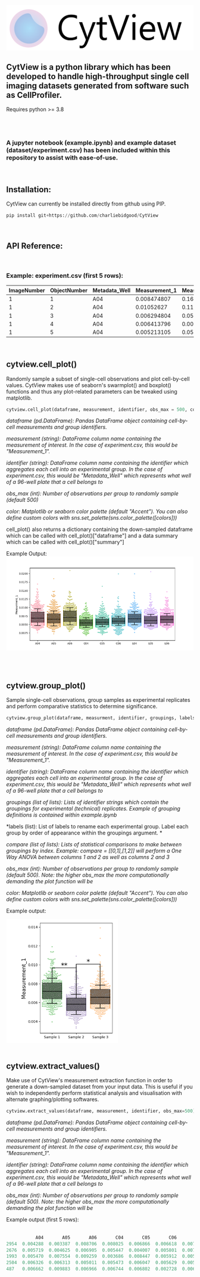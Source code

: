 
<img src="static/logo.png" />

## CytView is a python library which has been developed to handle high-throughput single cell imaging datasets generated from software such as CellProfiler. 
Requires python >= 3.8

<br><br>

### A jupyter notebook (example.ipynb) and example dataset (dataset/experiment.csv) has been included within this repository to assist with ease-of-use.

<br>

## Installation:
CytView can currently be installed directly from github using PIP.  
```python
pip install git+https://github.com/charliebidgood/CytView
```

<br>

## API Reference:
<br>

### Example: experiment.csv (first 5 rows):


| ImageNumber | ObjectNumber | Metadata_Well | Measurement_1 | Measurement_2 |
|-------------|--------------|---------------|---------------|---------------|
| 1           | 1            | A04           | 0.008474807   | 0.169154055   |
| 1           | 2            | A04           | 0.01052627    | 0.114010939   |
| 1           | 3            | A04           | 0.006294804   | 0.05234771    |
| 1           | 4            | A04           | 0.006413796   | 0.006516079   |
| 1           | 5            | A04           | 0.005213105   | 0.059943293   |

<br>

##  cytview.cell_plot()

Randomly sample a subset of single-cell observations and plot cell-by-cell values. CytView makes use of seaborn's swarmplot() and boxplot() functions and thus any plot-related parameters can be tweaked using matplotlib.


```python
cytview.cell_plot(dataframe, measurement, identifier, obs_max = 500, color="Accent")
```

*dataframe (pd.DataFrame): Pandas DataFrame object containing cell-by-cell measurements and group identifiers.* 

*measurement (string): DataFrame column name containing the measurement of interest. In the case of experiment.csv, this would be "Measurement_1".*

*identifier (string): DataFrame column name containing the identifier which aggregates each cell into an experimental group. In the case of experiment.csv, this would be "Metadata_Well" which represents what well of a 96-well plate that a cell belongs to*

*obs_max (int): Number of observations per group to randomly sample (default 500)*

*color: Matplotlib or seaborn color palette (default "Accent"). You can also define custom colors with sns.set_palette(sns.color_palette([colors]))*

cell_plot() also returns a dictionary containing the down-sampled dataframe which can be called with cell_plot()["dataframe"] and a data summary which can be called with cell_plot()["summary"]


Example Output:
<img src="static/cell_plot.png" />


<br>
<br>

##  cytview.group_plot()
Sample single-cell observations, group samples as experimental replicates and perform comparative statistics to determine significance.

```python
cytview.group_plot(dataframe, measurment, identifier, groupings, labels, obs_max = 500, color="Accent", compare=None, draw=False)
```

*dataframe (pd.DataFrame): Pandas DataFrame object containing cell-by-cell measurements and group identifiers.* 

*measurement (string): DataFrame column name containing the measurement of interest. In the case of experiment.csv, this would be "Measurement_1".*

*identifier (string): DataFrame column name containing the identifier which aggregates each cell into an experimental group. In the case of experiment.csv, this would be "Metadata_Well" which represents what well of a 96-well plate that a cell belongs to*

*groupings (list of lists): Lists of identifier strings which contain the groupings for experimental (technical) replicates. Example of grouping definitions is contained within example.ipynb*

*labels (list): List of labels to rename each experimental group. Label each group by order of appearance within the groupings argument. *

*compare (list of lists): Lists of statistical comparisons to make between groupings by index. Example: compare = [[0,1],[1,2]] will perform a One Way ANOVA between columns 1 and 2 as well as columns 2 and 3*

*obs_max (int): Number of observations per group to randomly sample (default 500). Note: the higher obs_max the more computationally demanding the plot function will be*

*color: Matplotlib or seaborn color palette (default "Accent"). You can also define custom colors with sns.set_palette(sns.color_palette([colors]))*

Example output:

<img src="static/grouped_plot.png" width="300" />


<br>
<br>

##  cytview.extract_values()
Make use of CytView's measurement extraction function in order to generate a down-sampled dataset from your input data. This is useful if you wish to independently perform statistical analysis and visualisation with alternate graphing/plotting softwares. 

```python
cytview.extract_values(dataframe, measurement, identifier, obs_max=500)
```


*dataframe (pd.DataFrame): Pandas DataFrame object containing cell-by-cell measurements and group identifiers.* 

*measurement (string): DataFrame column name containing the measurement of interest. In the case of experiment.csv, this would be "Measurement_1".*

*identifier (string): DataFrame column name containing the identifier which aggregates each cell into an experimental group. In the case of experiment.csv, this would be "Metadata_Well" which represents what well of a 96-well plate that a cell belongs to*

*obs_max (int): Number of observations per group to randomly sample (default 500). Note: the higher obs_max the more computationally demanding the plot function will be*


Example output (first 5 rows):

```python

           A04       A05       A06       C04       C05       C06       E04       E05       E06
2954  0.004288  0.003387  0.008706  0.008025  0.006866  0.006618  0.007125  0.005266  0.006731
2676  0.005719  0.004625  0.006905  0.005447  0.004007  0.005801  0.007522  0.004245  0.004388
1993  0.005470  0.007554  0.009259  0.003686  0.008447  0.005912  0.005385  0.005402  0.005988
2504  0.006326  0.006313  0.005011  0.005473  0.006047  0.005629  0.005572  0.006545  0.003686
487   0.006662  0.009883  0.006966  0.006744  0.006802  0.002728  0.006406  0.006283  0.005750
```


